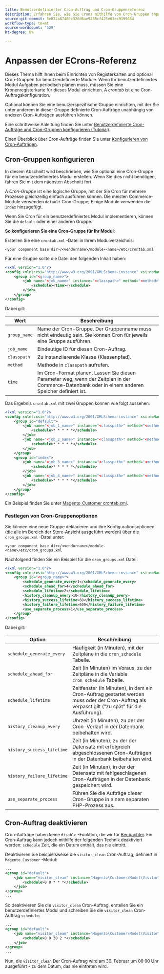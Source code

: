 ```yaml
---
title: Benutzerdefinierter Cron-Auftrag und Cron-Gruppenreferenz
description: Erfahren Sie, wie Sie Crons mithilfe von Cron-Gruppen anpassen können.
source-git-commit: 5e072a87480c326d6ae9235cf425e63ec9199684
workflow-type: tm+mt
source-wordcount: '529'
ht-degree: 0%

---
```



# Anpassen der ECrons-Referenz

Dieses Thema hilft Ihnen beim Einrichten von Registerkarten und optional Cron-Gruppen für benutzerdefinierte Module. Wenn Ihr benutzerdefiniertes Modul Aufgaben periodisch planen muss, müssen Sie eine Kronenregisterkarte für dieses Modul einrichten. A _crontab_ ist eine Cron-Auftragskonfiguration.

Optional können Sie eine benutzerspezifische Gruppe einrichten, mit der Sie unter anderem in dieser Gruppe definierte Cron-Aufträge unabhängig von anderen Cron-Aufträgen ausführen können.

Eine schrittweise Anleitung finden Sie unter [Benutzerdefinierte Cron-Aufträge und Cron-Gruppen konfigurieren (Tutorial)](custom-cron-tutorial.md).

Einen Überblick über Cron-Aufträge finden Sie unter [Konfigurieren von Cron-Aufträgen](../cli/configure-cron-jobs.md).

## Cron-Gruppen konfigurieren

In diesem Abschnitt wird beschrieben, wie Sie optional eine Cron-Gruppe für ein benutzerdefiniertes Modul erstellen. Wenn Sie dies nicht benötigen, fahren Sie mit dem nächsten Abschnitt fort.

A _Cron-Gruppe_ ist eine logische Gruppe, mit der Sie Cron für mehrere Prozesse gleichzeitig einfach ausführen können. Die meisten Commerce-Module verwenden `default` Cron-Gruppe; Einige Module verwenden die `index` hinzugefügt.

Wenn Sie Cron für ein benutzerdefiniertes Modul implementieren, können Sie die `default` oder einer anderen Gruppe.

**So konfigurieren Sie eine Cron-Gruppe für Ihr Modul**:

Erstellen Sie eine `crontab.xml` -Datei in Ihrem Modulverzeichnis:

```text
<your component base dir>/<vendorname>/module-<name>/etc/crontab.xml
```

Für eine Gruppe sollte die Datei den folgenden Inhalt haben:

```xml
<?xml version="1.0"?>
<config xmlns:xsi="http://www.w3.org/2001/XMLSchema-instance" xsi:noNamespaceSchemaLocation="urn:magento:module:Magento_Cron:etc/crontab.xsd">
    <group id="<group_name>">
        <job name="<job_name>" instance="<classpath>" method="<method>">
            <schedule><time></schedule>
        </job>
    </group>
</config>
```

Dabei gilt:

| Wert | Beschreibung |
|---|---|
| `group_name` | Name der Cron-Gruppe. Der Gruppenname muss nicht eindeutig sein. Sie können Cron für jeweils eine Gruppe ausführen. |
| `job_name` | Eindeutige ID für diesen Cron-Auftrag. |
| `classpath` | Zu instanziierende Klasse (Klassenpfad). |
| `method` | Methode in `classpath` aufrufen. |
| `time` | Im Cron-Format planen. Lassen Sie diesen Parameter weg, wenn der Zeitplan in der Commerce-Datenbank oder in einem anderen Speicher definiert ist. |

Das Ergebnis `crontab.xml` mit zwei Gruppen können wie folgt aussehen:

```xml
<?xml version="1.0"?>
<config xmlns:xsi="http://www.w3.org/2001/XMLSchema-instance" xsi:noNamespaceSchemaLocation="urn:magento:module:Magento_Cron:etc/crontab.xsd">
    <group id="default">
        <job name="<job_1_name>" instance="<classpath>" method="<method_name>">
            <schedule>* * * * *</schedule>
        </job>
        <job name="<job_2_name>" instance="<classpath>" method="<method_name>">
            <schedule>* * * * *</schedule>
        </job>
    </group>
    <group id="index">
        <job name="<job_3_name>" instance="<classpath>" method="<method_name>">
            <schedule>* * * * *</schedule>
        </job>
        <job name="<job_4_name>" instance="<classpath>" method="<method_name>">
            <schedule>* * * * *</schedule>
        </job>
    </group>
</config>
```

Ein Beispiel finden Sie unter [Magento_Customer crontab.xml](https://github.com/magento/magento2/blob/2.4/app/code/Magento/Customer/etc/crontab.xml).

### Festlegen von Cron-Gruppenoptionen

Sie können eine neue Gruppe deklarieren und ihre Konfigurationsoptionen (die alle im Bereich der Store-Ansicht ausgeführt werden) über die `cron_groups.xml` -Datei unter:

```text
<your component base dir>/<vendorname>/module-<name>/etc/cron_groups.xml
```

Nachfolgend finden Sie ein Beispiel für die `cron_groups.xml` Datei:

```xml
<?xml version="1.0"?>
<config xmlns:xsi="http://www.w3.org/2001/XMLSchema-instance" xsi:noNamespaceSchemaLocation="urn:magento:module:Magento_Cron:etc/cron_groups.xsd">
    <group id="<group_name>">
        <schedule_generate_every>1</schedule_generate_every>
        <schedule_ahead_for>4</schedule_ahead_for>
        <schedule_lifetime>2</schedule_lifetime>
        <history_cleanup_every>10</history_cleanup_every>
        <history_success_lifetime>60</history_success_lifetime>
        <history_failure_lifetime>600</history_failure_lifetime>
        <use_separate_process>1</use_separate_process>
    </group>
</config>
```

Dabei gilt:

| Option | Beschreibung |
| -------------------------- | ------------------------------------------------------------------------------------------------------ |
| `schedule_generate_every` | Häufigkeit (in Minuten), mit der Zeitpläne in die `cron_schedule` Tabelle. |
| `schedule_ahead_for` | Zeit (in Minuten) im Voraus, zu der Zeitpläne in die Variable `cron_schedule` Tabelle. |
| `schedule_lifetime` | Zeitfenster (in Minuten), in dem ein Cron-Auftrag gestartet werden muss oder der Cron-Auftrag als verpasst gilt (&quot;zu spät&quot; für die Ausführung). |
| `history_cleanup_every` | Uhrzeit (in Minuten), zu der der Cron-Verlauf in der Datenbank beibehalten wird. |
| `history_success_lifetime` | Zeit (in Minuten), zu der der Datensatz mit erfolgreich abgeschlossenen Cron-Aufträgen in der Datenbank beibehalten wird. |
| `history_failure_lifetime` | Zeit (in Minuten), in der der Datensatz mit fehlgeschlagenen Cron-Aufträgen in der Datenbank gespeichert wird. |
| `use_separate_process` | Führen Sie die Aufträge dieser Cron-Gruppe in einem separaten PHP-Prozess aus. |

## Cron-Auftrag deaktivieren

Cron-Aufträge haben keine `disable` -Funktion, die wir für [Beobachter](https://developer.adobe.com/commerce/php/development/components/events-and-observers/#observers). Ein Cron-Auftrag kann jedoch mithilfe der folgenden Technik deaktiviert werden: `schedule` Zeit, die ein Datum enthält, das nie eintritt.

Deaktivieren Sie beispielsweise die `visitor_clean` Cron-Auftrag, definiert in `Magento_Customer` -Modul:

```xml
...
<group id="default">
    <job name="visitor_clean" instance="Magento\Customer\Model\Visitor" method="clean">
        <schedule>0 0 * * *</schedule>
    </job>
</group>
...
```

So deaktivieren Sie die `visitor_clean` Cron-Auftrag, erstellen Sie ein benutzerdefiniertes Modul und schreiben Sie die `visitor_clean` Cron-Auftrag `schedule`:

```xml
...
<group id="default">
    <job name="visitor_clean" instance="Magento\Customer\Model\Visitor" method="clean">
        <schedule>0 0 30 2 *</schedule>
    </job>
</group>
...
```

Nun, die `visitor_clean` Der Cron-Auftrag wird am 30. Februar um 00:00 Uhr ausgeführt - zu dem Datum, das nie eintreten wird.
